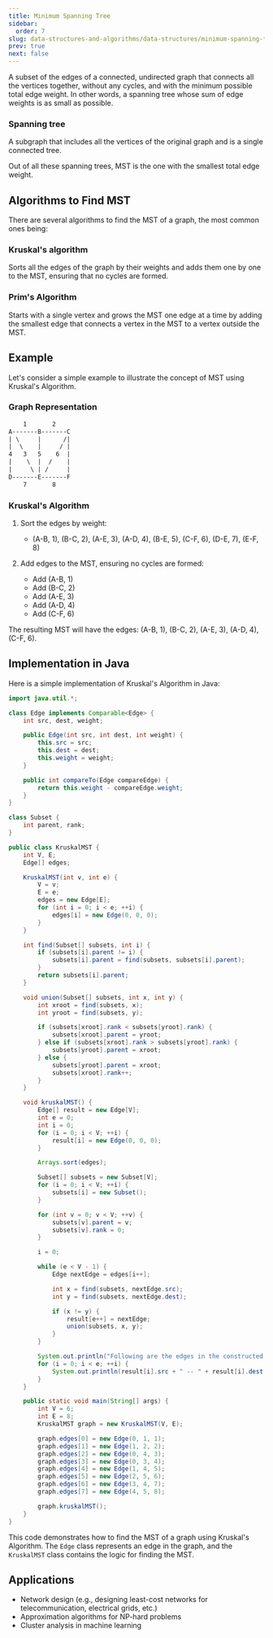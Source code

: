 ```yaml
---
title: Minimum Spanning Tree
sidebar:
  order: 7
slug: data-structures-and-algorithms/data-structures/minimum-spanning-tree
prev: true
next: false
---
```


A subset of the edges of a connected, undirected graph that connects all the
vertices together, without any cycles, and with the minimum possible total edge
weight. In other words, a spanning tree whose sum of edge weights is as small as
possible.

### Spanning tree

A subgraph that includes all the vertices of the original graph and is a single
connected tree.

Out of all these spanning trees, MST is the one with the smallest total edge
weight.

## Algorithms to Find MST

There are several algorithms to find the MST of a graph, the most common ones
being:

### Kruskal's algorithm

Sorts all the edges of the graph by their weights and adds them one by one to
the MST, ensuring that no cycles are formed.

### Prim's Algorithm

Starts with a single vertex and grows the MST one edge at a time by adding the
smallest edge that connects a vertex in the MST to a vertex outside the MST.

## Example

Let's consider a simple example to illustrate the concept of MST using Kruskal's
Algorithm.

### Graph Representation

```txt
    1       2
A-------B-------C
| \     |      /|
|  \    |     / |
4   3   5    6  |
|    \  |  /    |
|     \ | /     |
D-------E-------F
    7       8
```

### Kruskal's Algorithm

1. Sort the edges by weight:

   - (A-B, 1), (B-C, 2), (A-E, 3), (A-D, 4), (B-E, 5), (C-F, 6), (D-E, 7),
     (E-F, 8)

2. Add edges to the MST, ensuring no cycles are formed:
   - Add (A-B, 1)
   - Add (B-C, 2)
   - Add (A-E, 3)
   - Add (A-D, 4)
   - Add (C-F, 6)

The resulting MST will have the edges: (A-B, 1), (B-C, 2), (A-E, 3), (A-D, 4),
(C-F, 6).

## Implementation in Java

Here is a simple implementation of Kruskal's Algorithm in Java:

```java
import java.util.*;

class Edge implements Comparable<Edge> {
    int src, dest, weight;

    public Edge(int src, int dest, int weight) {
        this.src = src;
        this.dest = dest;
        this.weight = weight;
    }

    public int compareTo(Edge compareEdge) {
        return this.weight - compareEdge.weight;
    }
}

class Subset {
    int parent, rank;
}

public class KruskalMST {
    int V, E;
    Edge[] edges;

    KruskalMST(int v, int e) {
        V = v;
        E = e;
        edges = new Edge[E];
        for (int i = 0; i < e; ++i) {
            edges[i] = new Edge(0, 0, 0);
        }
    }

    int find(Subset[] subsets, int i) {
        if (subsets[i].parent != i) {
            subsets[i].parent = find(subsets, subsets[i].parent);
        }
        return subsets[i].parent;
    }

    void union(Subset[] subsets, int x, int y) {
        int xroot = find(subsets, x);
        int yroot = find(subsets, y);

        if (subsets[xroot].rank < subsets[yroot].rank) {
            subsets[xroot].parent = yroot;
        } else if (subsets[xroot].rank > subsets[yroot].rank) {
            subsets[yroot].parent = xroot;
        } else {
            subsets[yroot].parent = xroot;
            subsets[xroot].rank++;
        }
    }

    void kruskalMST() {
        Edge[] result = new Edge[V];
        int e = 0;
        int i = 0;
        for (i = 0; i < V; ++i) {
            result[i] = new Edge(0, 0, 0);
        }

        Arrays.sort(edges);

        Subset[] subsets = new Subset[V];
        for (i = 0; i < V; ++i) {
            subsets[i] = new Subset();
        }

        for (int v = 0; v < V; ++v) {
            subsets[v].parent = v;
            subsets[v].rank = 0;
        }

        i = 0;

        while (e < V - 1) {
            Edge nextEdge = edges[i++];

            int x = find(subsets, nextEdge.src);
            int y = find(subsets, nextEdge.dest);

            if (x != y) {
                result[e++] = nextEdge;
                union(subsets, x, y);
            }
        }

        System.out.println("Following are the edges in the constructed MST");
        for (i = 0; i < e; ++i) {
            System.out.println(result[i].src + " -- " + result[i].dest + " == " + result[i].weight);
        }
    }

    public static void main(String[] args) {
        int V = 6;
        int E = 8;
        KruskalMST graph = new KruskalMST(V, E);

        graph.edges[0] = new Edge(0, 1, 1);
        graph.edges[1] = new Edge(1, 2, 2);
        graph.edges[2] = new Edge(0, 4, 3);
        graph.edges[3] = new Edge(0, 3, 4);
        graph.edges[4] = new Edge(1, 4, 5);
        graph.edges[5] = new Edge(2, 5, 6);
        graph.edges[6] = new Edge(3, 4, 7);
        graph.edges[7] = new Edge(4, 5, 8);

        graph.kruskalMST();
    }
}
```

This code demonstrates how to find the MST of a graph using Kruskal's Algorithm.
The `Edge` class represents an edge in the graph, and the `KruskalMST` class
contains the logic for finding the MST.

## Applications

- Network design (e.g., designing least-cost networks for telecommunication,
  electrical grids, etc.)
- Approximation algorithms for NP-hard problems
- Cluster analysis in machine learning
